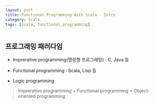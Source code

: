 ```yaml
---
layout: post
title: Functional Programming With Scala - Intro
category: Scala
tags: [Scala, functional_programming]
---
```


프로그래밍 패러다임
------
* Imprerative programming(명령형 프로그래밍) : C, Java 등
- Functional programming : Scala, Lisp 등
+ Logic programming

> Imprerative programming + Functional programming = Object-oriented programming
